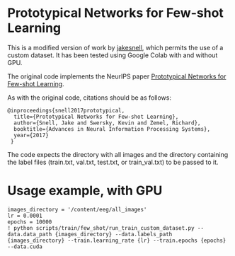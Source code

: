 # Prototypical Networks for Few-shot Learning

This is a modified version of work by [jakesnell](https://github.com/jakesnell/prototypical-networks), which permits the use of a custom dataset.
It has been tested using Google Colab with and without GPU.


The original code implements the NeurIPS paper [Prototypical Networks for Few-shot Learning](http://papers.nips.cc/paper/6996-prototypical-networks-for-few-shot-learning.pdf).

As with the original code, citations should be as follows:
```
@inproceedings{snell2017prototypical,
  title={Prototypical Networks for Few-shot Learning},
  author={Snell, Jake and Swersky, Kevin and Zemel, Richard},
  booktitle={Advances in Neural Information Processing Systems},
  year={2017}
 }
 ```
 
 The code expects the directory with all images and the directory containing the label files (train.txt, val.txt, test.txt, or train_val.txt) to be passed to it.
 
 # Usage example, with GPU
 ```
 images_directory = '/content/eeg/all_images'
 lr = 0.0001
 epochs = 10000
 ! python scripts/train/few_shot/run_train_custom_dataset.py --data.data_path {images_directory} --data.labels_path {images_directory} --train.learning_rate {lr} --train.epochs {epochs} --data.cuda 
```

